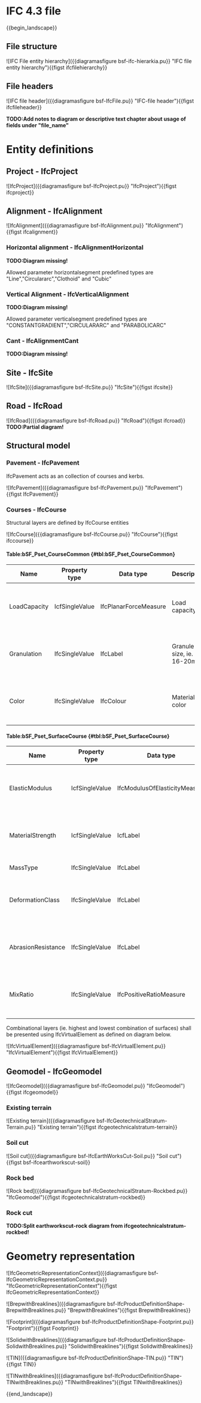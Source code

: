 # IFC 4.3 file

{{begin_landscape}}
## File structure

![IFC File entity hierarchy]({{diagramasfigure bsf-ifc-hierarkia.pu}} "IFC file entity hierarchy"){{figst ifcfilehierarchy}}

## File headers

![IFC file header]({{diagramasfigure bsf-IfcFile.pu}} "IFC-file header"){{figst ifcfileheader}}

**TODO:Add notes to diagram or descriptive text chapter about usage of fields under "file_name"**

# Entity definitions

## Project - IfcProject

![IfcProject]({{diagramasfigure bsf-IfcProject.pu}} "IfcProject"){{figst ifcproject}}

## Alignment - IfcAlignment

![IfcAlignment]({{diagramasfigure bsf-IfcAlignment.pu}} "IfcAlignment"){{figst ifcalignment}}

### Horizontal alignment - IfcAlignmentHorizontal
**TODO:Diagram missing!**

Allowed parameter horizontalsegment predefined types are "Line","Circulararc","Clothoid" and "Cubic" 

### Vertical Alignment - IfcVerticalAlignment
**TODO:Diagram missing!**

Allowed parameter verticalsegment predefined types are "CONSTANTGRADIENT","CIRCULARARC" and "PARABOLICARC"

### Cant - IfcAlignmentCant
**TODO:Diagram missing!**


## Site - IfcSite

![IfcSite]({{diagramasfigure bsf-IfcSite.pu}} "IfcSite"){{figst ifcsite}}

## Road - IfcRoad

![IfcRoad]({{diagramasfigure bsf-IfcRoad.pu}} "IfcRoad"){{figst ifcroad}}
**TODO:Partial diagram!**

## Structural model
   
### Pavement - IfcPavement

IfcPavement acts as an collection of courses and kerbs.

![IfcPavement]({{diagramasfigure bsf-IfcPavement.pu}} "IfcPavement"){{figst IfcPavement}}

### Courses - IfcCourse

Structural layers are defined by IfcCourse entities

![IfcCourse]({{diagramasfigure bsf-IfcCourse.pu}} "IfcCourse"){{figst ifccourse}}


#### Table:bSF_Pset_CourseCommon {#tbl:bSF_Pset_CourseCommon}
| Name | Property type | Data type | Description| Use |
|----------|----------|----------|----------|----------|
|LoadCapacity|IcfSingleValue|IfcPlanarForceMeasure|Load capacity|[ ] Bidding<br/>[x] Design to construction<br/>[x] Digital handover|
|Granulation|IfcSingleValue|IfcLabel|Granule size, ie. 16-20mm|[ ] Bidding<br/>[x] Design to construction<br/>[x] Digital handover|
|Color|IfcSingleValue|IfcColour|Material color|[ ] Bidding<br/>[x] Design to construction<br/>[x] Digital handover|

#### Table:bSF_Pset_SurfaceCourse {#tbl:bSF_Pset_SurfaceCourse}

| Name | Property type | Data type | Description| Use |
|----------|----------|----------|----------|----------|
|ElasticModulus|IcfSingleValue|IfcModulusOfElasticityMeasure|Elastic modulus|[ ] Bidding<br/>[x] Design to construction<br/>[x] Digital handover|
|MaterialStrength|IcfSingleValue|IcfLabel|Material strength|[ ] Bidding<br/>[x] Design to construction<br/>[x] Digital handover|
|MassType|IfcSingleValue|IfcLabel|Required|Mass type, ie. AB|[ ] Bidding<br/>[x] Design to construction<br/>[x] Digital handover|
|DeformationClass|IfcSingleValue|IfcLabel|Deformation class|[ ] Bidding<br/>[x] Design to construction<br/>[x] Digital handover|
|AbrasionResistance|IfcSingleValue|IfcLabel|Abrasion resistance|[ ] Bidding<br/>[x] Design to construction<br/>[x] Digital handover|
|MixRatio|IfcSingleValue|IfcPositiveRatioMeasure|Rock/Binder ratio|[ ] Bidding<br/>[x] Design to construction<br/>[x] Digital handover|

Combinational layers (ie. highest and lowest combination of surfaces) shall be presented using IfcVirtualElement as defined on diagram below.

![IfcVirtualElement]({{diagramasfigure bsf-IfcVirtualElement.pu}} "IfcVirtualElement"){{figst IfcVirtualElement}}

## Geomodel - IfcGeomodel

![IfcGeomodel]({{diagramasfigure bsf-IfcGeomodel.pu}} "IfcGeomodel"){{figst ifcgeomodel}}

### Existing terrain

![Existing terrain]({{diagramasfigure bsf-IfcGeotechnicalStratum-Terrain.pu}} "Existing terrain"){{figst ifcgeotechnicalstratum-terrain}}

### Soil cut

![Soil cut]({{diagramasfigure bsf-IfcEarthWorksCut-Soil.pu}} "Soil cut"){{figst bsf-ifcearthworkscut-soil}}

### Rock bed

![Rock bed]({{diagramasfigure bsf-IfcGeotechnicalStratum-Rockbed.pu}} "IfcGeomodel"){{figst ifcgeotechnicalstratum-rockbed}}

### Rock cut

**TODO:Split earthworkscut-rock diagram from ifcgeotechnicalstratum-rockbed!**

# Geometry representation

![IfcGeometricRepresentationContext]({{diagramasfigure bsf-IfcGeometricRepresentationContext.pu}} "IfcGeometricRepresentationContext"){{figst IfcGeometricRepresentationContext}}

![BrepwithBreaklines]({{diagramasfigure bsf-IfcProductDefinitionShape-BrepwithBreaklines.pu}} "BrepwithBreaklines"){{figst BrepwithBreaklines}}

![Footprint]({{diagramasfigure bsf-IfcProductDefinitionShape-Footprint.pu}} "Footprint"){{figst Footprint}}

![SolidwithBreaklines]({{diagramasfigure bsf-IfcProductDefinitionShape-SolidwithBreaklines.pu}} "SolidwithBreaklines"){{figst SolidwithBreaklines}}

![TIN]({{diagramasfigure bsf-IfcProductDefinitionShape-TIN.pu}} "TIN"){{figst TIN}}

![TINwithBreaklines]({{diagramasfigure bsf-IfcProductDefinitionShape-TINwithBreaklines.pu}} "TINwithBreaklines"){{figst TINwithBreaklines}}

{{end_landscape}}

